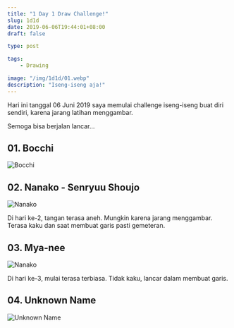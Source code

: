 ```yaml
---
title: "1 Day 1 Draw Challenge!"
slug: 1d1d
date: 2019-06-06T19:44:01+08:00
draft: false

type: post

tags:
    - Drawing

image: "/img/1d1d/01.webp"
description: "Iseng-iseng aja!"
---
```


Hari ini tanggal 06 Juni 2019 saya memulai challenge iseng-iseng
buat diri sendiri, karena jarang latihan menggambar.

Semoga bisa berjalan lancar...

## 01. Bocchi

![Bocchi](/img/1d1d/01.webp)

## 02. Nanako - Senryuu Shoujo

![Nanako](/img/1d1d/02.webp)

Di hari ke-2, tangan terasa aneh. Mungkin karena jarang menggambar.
Terasa kaku dan saat membuat garis pasti gemeteran.

## 03. Mya-nee

![Nanako](/img/1d1d/03.webp)

Di hari ke-3, mulai terasa terbiasa. Tidak kaku, lancar dalam
membuat garis.

## 04. Unknown Name

![Unknown Name](/img/1d1d/04.webp)